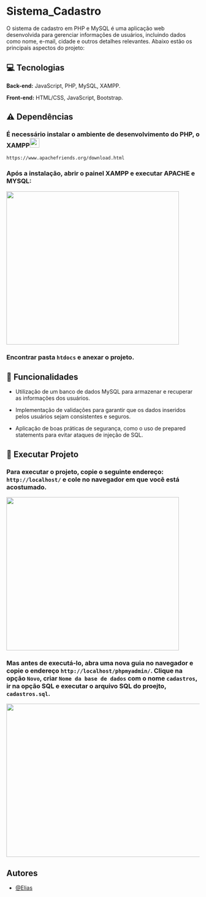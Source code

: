 
# Sistema_Cadastro

O sistema de cadastro em PHP e MySQL é uma aplicação web desenvolvida para gerenciar informações de usuários, incluindo dados como nome, e-mail, cidade e outros detalhes relevantes. Abaixo estão os principais aspectos do projeto:

## :computer: Tecnologias

**Back-end:** JavaScript, PHP, MySQL, XAMPP.

**Front-end:** HTML/CSS, JavaScript, Bootstrap.

## :warning: Dependências

### É necessário instalar o ambiente de desenvolvimento do PHP, o XAMPP<img src="https://cdn.icon-icons.com/icons2/1381/PNG/512/xampp_94513.png" width="25" height="25">

`https://www.apachefriends.org/download.html`

### Após a instalação, abrir o painel XAMPP e executar APACHE e MYSQL:

<img src="https://media.geeksforgeeks.org/wp-content/uploads/20190719175159/xamppControlPanel.jpg" width="450" height="400">

### Encontrar pasta `htdocs` e anexar o projeto.


## :pushpin: Funcionalidades

- Utilização de um banco de dados MySQL para armazenar e recuperar as informações dos usuários.

- Implementação de validações para garantir que os dados inseridos pelos usuários sejam consistentes e seguros.

- Aplicação de boas práticas de segurança, como o uso de prepared statements para evitar ataques de injeção de SQL.


## :file_folder: Executar Projeto

### Para executar o projeto, copie o seguinte endereço: `http://localhost/` e cole no navegador em que você está acostumado.


<img src="https://apache-windows.ru/wp-content/uploads/2020/03/localhost.png" width="450" height="400">


### Mas antes de executá-lo, abra uma nova guia no navegador e copie o endereço `http://localhost/phpmyadmin/`. Clique na opção `Novo`, criar `Nome da base de dados` com o nome `cadastros`, ir na opção SQL e executar o arquivo SQL do proejto, `cadastros.sql`. 

<img src="https://www.edureka.co/blog/wp-content/uploads/2019/09/Create-New-Database-528x213.png" width="600" height="400">



## Autores

- [@Elias](https://www.github.com/EliasBRodrigues)